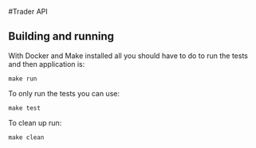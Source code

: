 #Trader API 

## Building and running
With Docker and Make installed all you should have to do to run the tests and then application is:
```
make run
```
To only run the tests you can use:
```
make test
```
To clean up run:
```
make clean
```